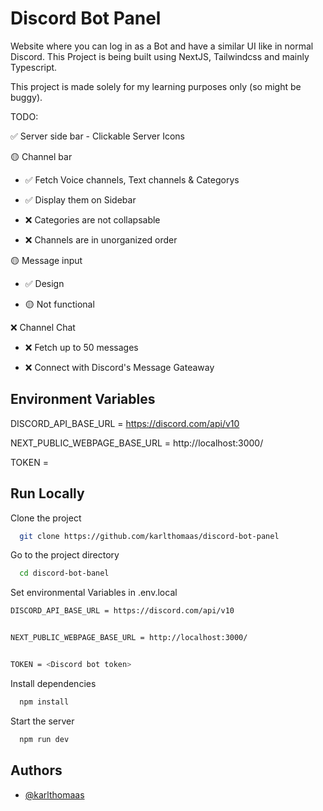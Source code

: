 
# Discord Bot Panel

Website where you can log in as a Bot and have a similar UI like in normal Discord.
This Project is being built using NextJS, Tailwindcss and mainly Typescript. 

This project is made solely for my learning purposes only (so might be buggy).


TODO:

✅ Server side bar - Clickable Server Icons 

🟡 Channel bar
 
* ✅ Fetch Voice channels, Text channels & Categorys

* ✅ Display them on Sidebar

* ❌ Categories are not collapsable

* ❌ Channels are in unorganized order


🟡 Message input

 * ✅ Design

 * 🟡 Not functional

❌ Channel Chat

* ❌ Fetch up to 50 messages

* ❌ Connect with Discord's Message Gateaway




## Environment Variables

DISCORD_API_BASE_URL = https://discord.com/api/v10


NEXT_PUBLIC_WEBPAGE_BASE_URL = http://localhost:3000/


TOKEN = <Discord bot token>


## Run Locally

Clone the project

```bash
  git clone https://github.com/karlthomaas/discord-bot-panel
```

Go to the project directory

```bash
  cd discord-bot-banel
```

Set environmental Variables in .env.local

```bash
DISCORD_API_BASE_URL = https://discord.com/api/v10


NEXT_PUBLIC_WEBPAGE_BASE_URL = http://localhost:3000/


TOKEN = <Discord bot token>
```

Install dependencies

```bash
  npm install
```

Start the server

```bash
  npm run dev
```


## Authors

- [@karlthomaas](https://github.com/karlthomaas)

